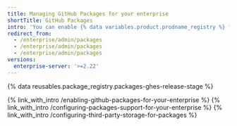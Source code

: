 ```yaml
---
title: Managing GitHub Packages for your enterprise
shortTitle: GitHub Packages
intro: 'You can enable {% data variables.product.prodname_registry %} for your enterprise and manage {% data variables.product.prodname_registry %} settings and allowed packaged types.'
redirect_from:
  - /enterprise/admin/packages
  - /enterprise/admin/packages
  - /enterprise/admin/packages
versions:
  enterprise-server: '>=2.22'
---
```


{% data reusables.package_registry.packages-ghes-release-stage %}

{% link_with_intro /enabling-github-packages-for-your-enterprise %}
{% link_with_intro /configuring-packages-support-for-your-enterprise %}
{% link_with_intro /configuring-third-party-storage-for-packages %}
